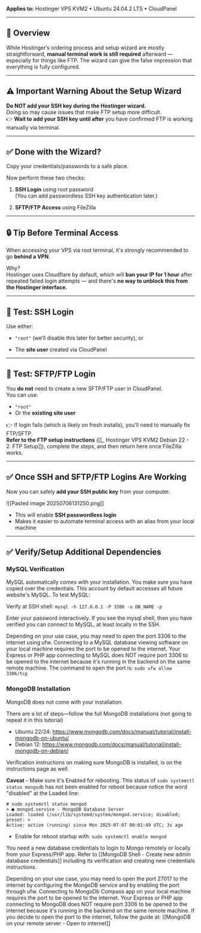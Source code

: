 
**Applies to:** Hostinger VPS KVM2 • Ubuntu 24.04.2 LTS • CloudPanel

---

## 🧩 Overview

While Hostinger’s ordering process and setup wizard are mostly straightforward, **manual terminal work is still required** afterward — especially for things like FTP. The wizard can give the false impression that everything is fully configured.

---

## ⚠️ Important Warning About the Setup Wizard

**Do NOT add your SSH key during the Hostinger wizard.**  
Doing so may cause issues that make FTP setup more difficult.  
👉 **Wait to add your SSH key until after** you have confirmed FTP is working manually via terminal.

---

## ✅ Done with the Wizard?


Copy your credentials/passwords to a safe place.

Now perform these two checks:

1. **SSH Login** using root password  
    (You can add passwordless SSH key authentication later.)
    
2. **SFTP/FTP Access** using FileZilla
    

---

## 🔒 Tip Before Terminal Access

When accessing your VPS via root terminal, it's strongly recommended to go **behind a VPN**.

Why?  
Hostinger uses Cloudflare by default, which will **ban your IP for 1 hour** after repeated failed login attempts — and there's **no way to unblock this from the Hostinger interface.**

---

## 🧪 Test: SSH Login

Use either:

- `"root"` (we’ll disable this later for better security), or
    
- The **site user** created via CloudPanel
    

---

## 🧪 Test: SFTP/FTP Login

You **do not** need to create a new SFTP/FTP user in CloudPanel.  
You can use:
- `"root"`
- Or the **existing site user**

👉 If login fails (which is likely on fresh installs), you'll need to manually fix FTP/SFTP.  
**Refer to the FTP setup instructions** ([[_ Hostinger VPS KVM2 Debian 22 - 2. FTP Setup]]), complete the steps, and then return here once FileZilla works.

---

## ✅ Once SSH and SFTP/FTP Logins Are Working

Now you can safely **add your SSH public key** from your computer.

![[Pasted image 20250706131250.png]]

- This will enable **SSH passwordless login**
- Makes it easier to automate terminal access with an alias from your local machine


---

## ✅ Verify/Setup Additional Dependencies

### MySQL Verification

MySQL automatically comes with your installation. You make sure you have copied over the credentials. This account by default accesses all future website's MySQL. To test MySQL:

Verify at SSH shell: `mysql -h 127.0.0.1 -P 3306 -u DB_NAME -p`

Enter your password interactively. If you see the mysql shell, then you have verified you can connect to MySQL, at least locally in the SSH.

Depending on your use case, you may need to open the port 3306 to the internet using ufw. Connecting to a MySQL database viewing software on your local machine requires the port to be opened to the internet. Your Express or PHP app connecting to MySQL does NOT require port 3306 to be opened to the internet because it's running in the backend on the same remote machine. The command to open the port is: `sudo ufw allow 3306/tcp`

### MongoDB Installation

MongoDB does not come with your installation.

There are a lot of steps—follow the full MongoDB installations (not going to repeat it in this tutorial)
- Ubuntu 22/24: https://www.mongodb.com/docs/manual/tutorial/install-mongodb-on-ubuntu/
- Debian 12: https://www.mongodb.com/docs/manual/tutorial/install-mongodb-on-debian/

Verification instructions on making sure MongoDB is installed, is on the instructions page as well.

**Caveat** - Make sure it's Enabled for rebooting. This status of `sudo systemctl status mongodb` has not been enabled for reboot because notice the word "disabled" at the Loaded line:

```
# sudo systemctl status mongod
> ● mongod.service - MongoDB Database Server
Loaded: loaded (/usr/lib/systemd/system/mongod.service; disabled; preset: >
Active: active (running) since Mon 2025-07-07 00:01:49 UTC; 3s ago
```

- Enable for reboot startup with: `sudo systemctl enable mongod`

You need a new database credentials to login to Mongo remotely or locally from your Express/PHP app. Refer to [[MongoDB Shell - Create new admin database credentials]] including its verification and creating new credentials instructions.

Depending on your use case, you may need to open the port 27017 to the internet by configuring the MongoDB service and by enabling the port through ufw. Connecting to MongoDb Compass app on your local machine requires the port to be opened to the internet. Your Express or PHP app connecting to MongoDB does NOT require port 3306 to be opened to the internet because it's running in the backend on the same remote machine. If you decide to open the port to the internet, follow the guide at: [[MongoDB on your remote server - Open to internet]]

